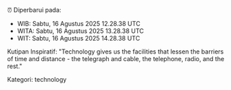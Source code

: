 ⏰ Diperbarui pada:
- WIB: Sabtu, 16 Agustus 2025 12.28.38 UTC
- WITA: Sabtu, 16 Agustus 2025 13.28.38 UTC
- WIT: Sabtu, 16 Agustus 2025 14.28.38 UTC

Kutipan Inspiratif:
"Technology gives us the facilities that lessen the barriers of time and distance - the telegraph and cable, the telephone, radio, and the rest."


Kategori: technology

